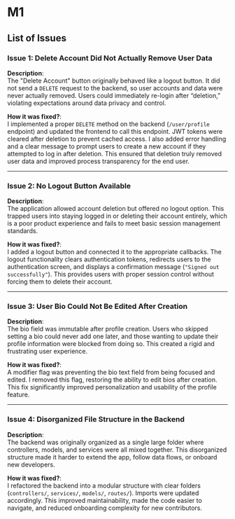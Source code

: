 # M1

## List of Issues

### Issue 1: Delete Account Did Not Actually Remove User Data

**Description**:  
The "Delete Account" button originally behaved like a logout button. It did not send a `DELETE` request to the backend, so user accounts and data were never actually removed. Users could immediately re-login after “deletion,” violating expectations around data privacy and control.

**How it was fixed?**:  
I implemented a proper `DELETE` method on the backend (`/user/profile` endpoint) and updated the frontend to call this endpoint. JWT tokens were cleared after deletion to prevent cached access. I also added error handling and a clear message to prompt users to create a new account if they attempted to log in after deletion. This ensured that deletion truly removed user data and improved process transparency for the end user.

---

### Issue 2: No Logout Button Available

**Description**:  
The application allowed account deletion but offered no logout option. This trapped users into staying logged in or deleting their account entirely, which is a poor product experience and fails to meet basic session management standards.

**How it was fixed?**:  
I added a logout button and connected it to the appropriate callbacks. The logout functionality clears authentication tokens, redirects users to the authentication screen, and displays a confirmation message (`"Signed out successfully"`). This provides users with proper session control without forcing them to delete their account.

---

### Issue 3: User Bio Could Not Be Edited After Creation

**Description**:  
The bio field was immutable after profile creation. Users who skipped setting a bio could never add one later, and those wanting to update their profile information were blocked from doing so. This created a rigid and frustrating user experience.

**How it was fixed?**:  
A modifier flag was preventing the bio text field from being focused and edited. I removed this flag, restoring the ability to edit bios after creation. This fix significantly improved personalization and usability of the profile feature.

---

### Issue 4: Disorganized File Structure in the Backend

**Description**:  
The backend was originally organized as a single large folder where controllers, models, and services were all mixed together. This disorganized structure made it harder to extend the app, follow data flows, or onboard new developers.

**How it was fixed?**:  
I refactored the backend into a modular structure with clear folders (`controllers/`, `services/`, `models/`, `routes/`). Imports were updated accordingly. This improved maintainability, made the code easier to navigate, and reduced onboarding complexity for new contributors.
